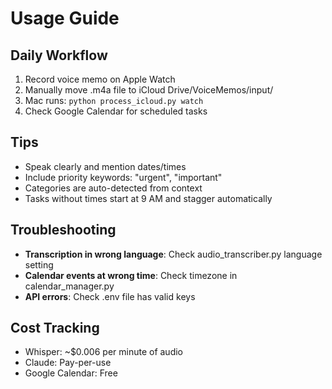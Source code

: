 # Usage Guide

## Daily Workflow

1. Record voice memo on Apple Watch
2. Manually move .m4a file to iCloud Drive/VoiceMemos/input/
3. Mac runs: `python process_icloud.py watch`
4. Check Google Calendar for scheduled tasks

## Tips

- Speak clearly and mention dates/times
- Include priority keywords: "urgent", "important"
- Categories are auto-detected from context
- Tasks without times start at 9 AM and stagger automatically

## Troubleshooting

- **Transcription in wrong language**: Check audio_transcriber.py language setting
- **Calendar events at wrong time**: Check timezone in calendar_manager.py
- **API errors**: Check .env file has valid keys

## Cost Tracking

- Whisper: ~$0.006 per minute of audio
- Claude: Pay-per-use
- Google Calendar: Free